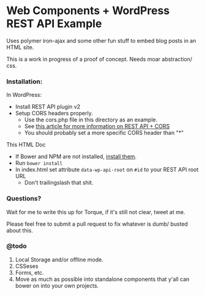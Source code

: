# Web Components + WordPress REST API Example
Uses polymer iron-ajax and some other fun stuff to embed blog posts in an HTML site.

This is a work in progress of a proof of concept. Needs moar abstraction/ css.

### Installation:

In WordPress:
* Install REST API plugin v2
* Setup CORS headers properly.
    * Use the cors.php file in this directory as an example.
    * See [this article for more information on REST API + CORS](http://joshpress.net/access-control-headers-for-the-wordpress-rest-api/)
    * You should probably set a more specific CORS header than "*"
    
This HTML Doc
* If Bower and NPM are not installed, [install them](http://lmgtfy.com/?q=Install+Bower).
* Run `bower install`
* In index.html set attribute `data-wp-api-root` on `#id` to your REST API root URL
    * Don't trailingslash that shit.

### Questions?
Wait for me to write this up for Torque, if it's still not clear, tweet at me.

Please feel free to submit a pull request to fix whatever is dumb/ busted about this.

### @todo
1. Local Storage and/or offline mode.
2. CSSeses
3. Forms, etc.
4. Move as much as possible into standalone components that y'all can bower on into your own projects.
